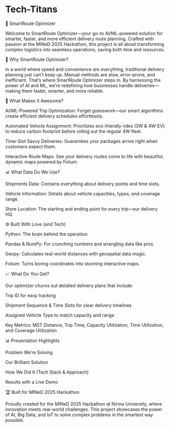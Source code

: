 # Tech-Titans

🚚 SmartRoute Optimizer

Welcome to SmartRoute Optimizer—your go-to AI/ML-powered solution for smarter, faster, and more efficient delivery route planning. Crafted with passion at the MINeD 2025 Hackathon, this project is all about transforming complex logistics into seamless operations, saving both time and resources.

🌟 Why SmartRoute Optimizer?

In a world where speed and convenience are everything, traditional delivery planning just can't keep up. Manual methods are slow, error-prone, and inefficient. That’s where SmartRoute Optimizer steps in. By harnessing the power of AI and ML, we’re redefining how businesses handle deliveries—making them faster, smarter, and more reliable.

🚀 What Makes It Awesome?

AI/ML-Powered Trip Optimization: Forget guesswork—our smart algorithms create efficient delivery schedules effortlessly.

Automated Vehicle Assignment: Prioritizes eco-friendly rides (3W & 4W-EV) to reduce carbon footprint before rolling out the regular 4W fleet.

Time-Slot Savvy Deliveries: Guarantees your packages arrive right when customers expect them.

Interactive Route Maps: See your delivery routes come to life with beautiful, dynamic maps powered by Folium.

📊 What Data Do We Use?

Shipments Data: Contains everything about delivery points and time slots.

Vehicle Information: Details about vehicle capacities, types, and coverage range.

Store Location: The starting and ending point for every trip—our delivery HQ.

⚙️ Built With Love (and Tech)

Python: The brain behind the operation.

Pandas & NumPy: For crunching numbers and wrangling data like pros.

Geopy: Calculates real-world distances with geospatial data magic.

Folium: Turns boring coordinates into stunning interactive maps.

📈 What Do You Get?

Our optimizer churns out detailed delivery plans that include:

Trip ID for easy tracking

Shipment Sequence & Time Slots for clear delivery timelines

Assigned Vehicle Type to match capacity and range

Key Metrics: MST Distance, Trip Time, Capacity Utilization, Time Utilization, and Coverage Utilization

📊 Presentation Highlights

Problem We’re Solving

Our Brilliant Solution

How We Did It (Tech Stack & Approach)

Results with a Live Demo

🏆 Built for MINeD 2025 Hackathon

Proudly created for the MINeD 2025 Hackathon at Nirma University, where innovation meets real-world challenges. This project showcases the power of AI, Big Data, and IoT to solve complex problems in the smartest way possible.
